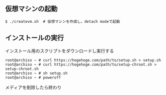 ## 仮想マシンの起動

```
$ ./createvm.sh  # 仮想マシンを作成し，detach modeで起動
```

## インストールの実行

インストール用のスクリプトをダウンロードし実行する
```
root@archiso ~ # curl https://hogehoge.com/path/to/setup.sh > setup.sh
root@archiso ~ # curl https://hogehoge.com/path/to/setup-chroot.sh > setup-chroot.sh
root@archiso ~ # sh setup.sh
root@archiso ~ # poweroff
```

メディアを削除したら終わり
